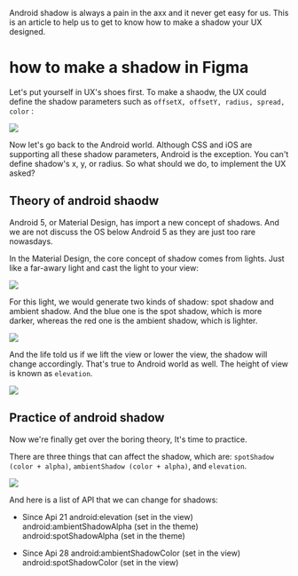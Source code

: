 Android shadow is always a pain in the axx and it never get easy for us. This is an article to help us to get to know how to make a shadow your UX designed.

# how to make a shadow in Figma
Let's put yourself in UX's shoes first. To make a shaodw, the UX could define the shadow parameters such as `offsetX, offsetY, radius, spread, color` :

![](/_image/image-20230722224021-vnn0jmo.png)

Now let's go back to the Android world. Although CSS and iOS are supporting all these shadow parameters, Android is the exception. You can't define shadow's x, y, or radius. So what should we do, to implement the UX asked?

## Theory of android shaodw
Android 5, or Material Design, has import a new concept of shadows. And we are not discuss the OS below Android 5 as they are just too rare nowasdays. 

In the Material Design, the core concept of shadow comes from lights. Just like a far-awary light and cast the light to your view: 

![](/_image/image-20230722224748-9ggenjt.png)

For this light, we would generate two kinds of shadow: spot shadow and ambient shadow.  And the blue one is the spot shadow, which is more darker, whereas the red one is the ambient shadow, which is lighter. 

![](/_image/image-20230722224930-b4gk4j4.png) 


And the life told us if we lift the view or lower the view, the shadow will change accordingly. That's true to Android world as well. The height of view is known as `elevation`.

![](/_image/image-20230722225734-3npmcan.png) 



## Practice of android shadow
Now we're finally get over the boring theory, It's time to practice. 

There are three things that can affect the shadow, which are: `spotShadow (color + alpha)`, `ambientShadow (color + alpha)`, and `elevation`. 

![](/_image/image-20230722225125-tudmjo6.png) 


And here is a list of API that we can change for shadows:

- Since Api 21
	android:elevation (set in the view)
	android:ambientShadowAlpha (set in the theme)
	android:spotShadowAlpha  (set in the theme)

- Since Api 28
	android:ambientShadowColor (set in the view)
	android:spotShadowColor  (set in the view)
